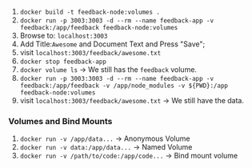 1. `docker build -t feedback-node:volumes .`
2. `docker run -p 3003:3003 -d --rm --name feedback-app -v feedback:/app/feedback feedback-node:volumes`
3. Browse to: `localhost:3003`
4. Add Title:`Awesome` and Document Text and Press "Save";
5. visit `localhost:3003/feedback/awesome.txt`
6. `docker stop feedback-app`
7. `docker volume ls` -> We still has the `feedback` volume.
8. `docker run -p 3003:3003 -d --rm --name feedback-app -v feedback:/app/feedback -v /app/node_modules -v ${PWD}:/app feedback-node:volumes`
9. visit `localhost:3003/feedback/awesome.txt` -> We still have the data.

### Volumes and Bind Mounts

1. `docker run -v /app/data...` -> Anonymous Volume
2. `docker run -v data:/app/data...` -> Named Volume
3. `docker run -v /path/to/code:/app/code...` -> Bind mount volume